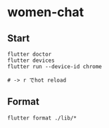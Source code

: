 # women-chat

## Start

```
flutter doctor
flutter devices
flutter run --device-id chrome

# -> r でhot reload
```

## Format
```
flutter format ./lib/*
```
